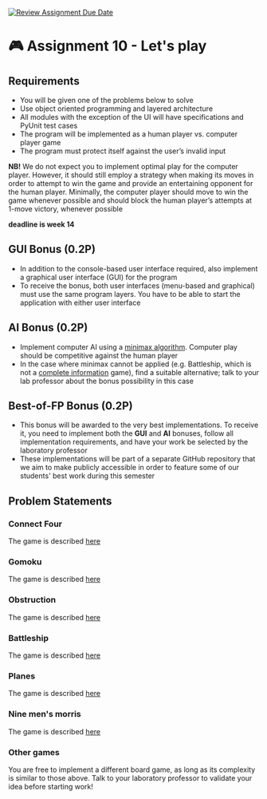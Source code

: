 [![Review Assignment Due Date](https://classroom.github.com/assets/deadline-readme-button-24ddc0f5d75046c5622901739e7c5dd533143b0c8e959d652212380cedb1ea36.svg)](https://classroom.github.com/a/Fc9p7bRJ)
# :video_game: Assignment 10 - Let's play
## Requirements
- You will be given one of the problems below to solve
- Use object oriented programming and layered architecture
- All modules with the exception of the UI will have specifications and PyUnit test cases
- The program will be implemented as a human player vs. computer player game
- The program must protect itself against the user’s invalid input

**NB!** We do not expect you to implement optimal play for the computer player. However, it should still employ a strategy when making its moves in order to attempt to win the game and provide an entertaining opponent for the human player. Minimally, the computer player should move to win the game whenever possible and should block the human player’s attempts at 1-move victory, whenever possible

**deadline is week 14**

## GUI Bonus (0.2P)
- In addition to the console-based user interface required, also implement a graphical user interface (GUI) for the program
- To receive the bonus, both user interfaces (menu-based and graphical) must use the same program layers. You have to be able to start the application with either user interface
## AI Bonus (0.2P)
- Implement computer AI using a [minimax algorithm](https://en.wikipedia.org/wiki/Minimax). Computer play should be competitive against the human player
- In the case where minimax cannot be applied (e.g. Battleship, which is not a [complete information](https://en.wikipedia.org/wiki/Complete_information) game), find a suitable alternative; talk to your lab professor about the bonus possibility in this case
## Best-of-FP Bonus (0.2P)
- This bonus will be awarded to the very best implementations. To receive it, you need to implement both the **GUI** and **AI** bonuses, follow all implementation requirements, and have your work be selected by the laboratory professor
- These implementations will be part of a separate GitHub repository that we aim to make publicly accessible in order to feature some of our students' best work during this semester


## Problem Statements
### Connect Four
The game is described [here](https://en.wikipedia.org/wiki/Connect_Four)

### Gomoku
The game is described [here](https://en.wikipedia.org/wiki/Gomoku)

### Obstruction
The game is described [here](http://www.papg.com/show?2XMX)

### Battleship
The game is described [here](https://en.wikipedia.org/wiki/Battleship_(game))

### Planes
The game is described [here](https://ro.wikipedia.org/wiki/Avioane_(joc))

### Nine men's morris
The game is described [here](https://en.wikipedia.org/wiki/Nine_men%27s_morris)

### Other games
You are free to implement a different board game, as long as its complexity is similar to those above. Talk to your laboratory professor to validate your idea before starting work!
